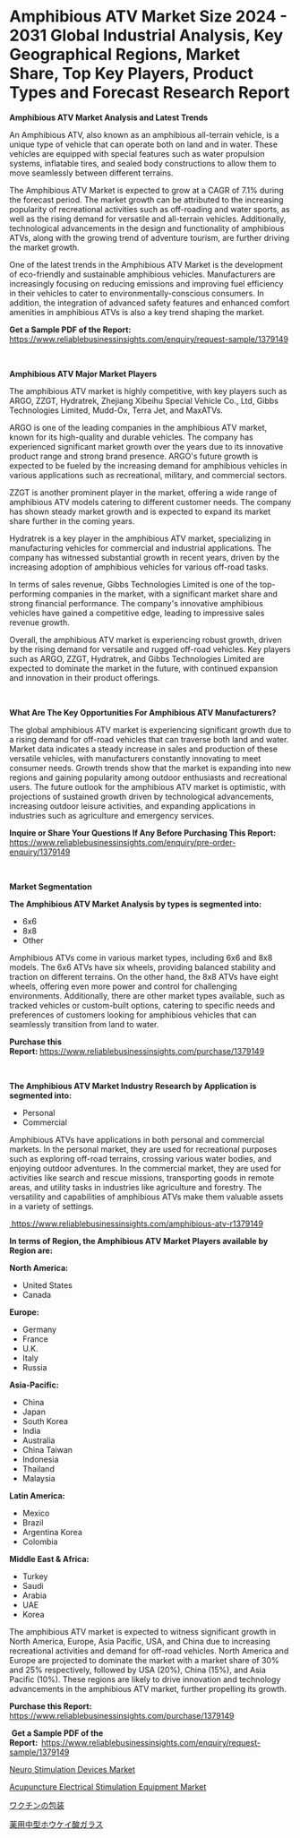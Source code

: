<p><h1>Amphibious ATV Market Size 2024 - 2031 Global Industrial Analysis, Key Geographical Regions, Market Share, Top Key Players, Product Types and Forecast Research Report</h1></p><p><strong>Amphibious ATV Market Analysis and Latest Trends</strong></p>
<p><p>An Amphibious ATV, also known as an amphibious all-terrain vehicle, is a unique type of vehicle that can operate both on land and in water. These vehicles are equipped with special features such as water propulsion systems, inflatable tires, and sealed body constructions to allow them to move seamlessly between different terrains.</p><p>The Amphibious ATV Market is expected to grow at a CAGR of 7.1% during the forecast period. The market growth can be attributed to the increasing popularity of recreational activities such as off-roading and water sports, as well as the rising demand for versatile and all-terrain vehicles. Additionally, technological advancements in the design and functionality of amphibious ATVs, along with the growing trend of adventure tourism, are further driving the market growth.</p><p>One of the latest trends in the Amphibious ATV Market is the development of eco-friendly and sustainable amphibious vehicles. Manufacturers are increasingly focusing on reducing emissions and improving fuel efficiency in their vehicles to cater to environmentally-conscious consumers. In addition, the integration of advanced safety features and enhanced comfort amenities in amphibious ATVs is also a key trend shaping the market.</p></p>
<p><strong>Get a Sample PDF of the Report:&nbsp;</strong> <a href="https://www.reliablebusinessinsights.com/enquiry/request-sample/1379149">https://www.reliablebusinessinsights.com/enquiry/request-sample/1379149</a></p>
<p>&nbsp;</p>
<p><strong>Amphibious ATV Major Market Players</strong></p>
<p><p>The amphibious ATV market is highly competitive, with key players such as ARGO, ZZGT, Hydratrek, Zhejiang Xibeihu Special Vehicle Co., Ltd, Gibbs Technologies Limited, Mudd-Ox, Terra Jet, and MaxATVs. </p><p>ARGO is one of the leading companies in the amphibious ATV market, known for its high-quality and durable vehicles. The company has experienced significant market growth over the years due to its innovative product range and strong brand presence. ARGO's future growth is expected to be fueled by the increasing demand for amphibious vehicles in various applications such as recreational, military, and commercial sectors.</p><p>ZZGT is another prominent player in the market, offering a wide range of amphibious ATV models catering to different customer needs. The company has shown steady market growth and is expected to expand its market share further in the coming years.</p><p>Hydratrek is a key player in the amphibious ATV market, specializing in manufacturing vehicles for commercial and industrial applications. The company has witnessed substantial growth in recent years, driven by the increasing adoption of amphibious vehicles for various off-road tasks.</p><p>In terms of sales revenue, Gibbs Technologies Limited is one of the top-performing companies in the market, with a significant market share and strong financial performance. The company's innovative amphibious vehicles have gained a competitive edge, leading to impressive sales revenue growth.</p><p>Overall, the amphibious ATV market is experiencing robust growth, driven by the rising demand for versatile and rugged off-road vehicles. Key players such as ARGO, ZZGT, Hydratrek, and Gibbs Technologies Limited are expected to dominate the market in the future, with continued expansion and innovation in their product offerings.</p></p>
<p>&nbsp;</p>
<p><strong>What Are The Key Opportunities For Amphibious ATV Manufacturers?</strong></p>
<p><p>The global amphibious ATV market is experiencing significant growth due to a rising demand for off-road vehicles that can traverse both land and water. Market data indicates a steady increase in sales and production of these versatile vehicles, with manufacturers constantly innovating to meet consumer needs. Growth trends show that the market is expanding into new regions and gaining popularity among outdoor enthusiasts and recreational users. The future outlook for the amphibious ATV market is optimistic, with projections of sustained growth driven by technological advancements, increasing outdoor leisure activities, and expanding applications in industries such as agriculture and emergency services.</p></p>
<p><strong>Inquire or Share Your Questions If Any Before Purchasing This Report:</strong> <a href="https://www.reliablebusinessinsights.com/enquiry/pre-order-enquiry/1379149">https://www.reliablebusinessinsights.com/enquiry/pre-order-enquiry/1379149</a></p>
<p>&nbsp;</p>
<p><strong>Market Segmentation</strong></p>
<p><strong>The Amphibious ATV Market Analysis by types is segmented into:</strong></p>
<p><ul><li>6x6</li><li>8x8</li><li>Other</li></ul></p>
<p><p>Amphibious ATVs come in various market types, including 6x6 and 8x8 models. The 6x6 ATVs have six wheels, providing balanced stability and traction on different terrains. On the other hand, the 8x8 ATVs have eight wheels, offering even more power and control for challenging environments. Additionally, there are other market types available, such as tracked vehicles or custom-built options, catering to specific needs and preferences of customers looking for amphibious vehicles that can seamlessly transition from land to water.</p></p>
<p><strong>Purchase this Report:&nbsp;</strong><a href="https://www.reliablebusinessinsights.com/purchase/1379149">https://www.reliablebusinessinsights.com/purchase/1379149</a></p>
<p>&nbsp;</p>
<p><strong>The Amphibious ATV Market Industry Research by Application is segmented into:</strong></p>
<p><ul><li>Personal</li><li>Commercial</li></ul></p>
<p><p>Amphibious ATVs have applications in both personal and commercial markets. In the personal market, they are used for recreational purposes such as exploring off-road terrains, crossing various water bodies, and enjoying outdoor adventures. In the commercial market, they are used for activities like search and rescue missions, transporting goods in remote areas, and utility tasks in industries like agriculture and forestry. The versatility and capabilities of amphibious ATVs make them valuable assets in a variety of settings.</p></p>
<p><a href="https://www.reliablebusinessinsights.com/amphibious-atv-r1379149">&nbsp;https://www.reliablebusinessinsights.com/amphibious-atv-r1379149</a></p>
<p><strong>In terms of Region, the Amphibious ATV Market Players available by Region are:</strong></p>
<p>
    <p> <strong> North America: </strong>
        <ul>
            <li>United States</li>
            <li>Canada</li>
        </ul>
        </p> 
    <p> <strong> Europe: </strong>
        <ul>
            <li>Germany</li>
            <li>France</li>
            <li>U.K.</li>
            <li>Italy</li>
            <li>Russia</li>
        </ul>
        </p> 
    <p> <strong> Asia-Pacific: </strong>
        <ul>
            <li>China</li>
            <li>Japan</li>
            <li>South Korea</li>
            <li>India</li>
            <li>Australia</li>
            <li>China Taiwan</li>
            <li>Indonesia</li>
            <li>Thailand</li>
            <li>Malaysia</li>
        </ul>
        </p> 
    <p> <strong> Latin America: </strong>
        <ul>
            <li>Mexico</li>
            <li>Brazil</li>
            <li>Argentina Korea</li>
            <li>Colombia</li>
        </ul>
        </p> 
    <p> <strong> Middle East & Africa: </strong>
        <ul>
            <li>Turkey</li>
            <li>Saudi</li>
            <li>Arabia</li>
            <li>UAE</li>
            <li>Korea</li>
        </ul>
    </p>
    </p>
<p><p>The amphibious ATV market is expected to witness significant growth in North America, Europe, Asia Pacific, USA, and China due to increasing recreational activities and demand for off-road vehicles. North America and Europe are projected to dominate the market with a market share of 30% and 25% respectively, followed by USA (20%), China (15%), and Asia Pacific (10%). These regions are likely to drive innovation and technology advancements in the amphibious ATV market, further propelling its growth.</p></p>
<p><strong>Purchase this Report: </strong><a href="https://www.reliablebusinessinsights.com/purchase/1379149">https://www.reliablebusinessinsights.com/purchase/1379149</a></p>
<p>&nbsp;<strong>Get a Sample PDF of the Report:&nbsp;&nbsp;</strong><a href="https://www.reliablebusinessinsights.com/enquiry/request-sample/1379149">https://www.reliablebusinessinsights.com/enquiry/request-sample/1379149</a></p>
<p><strong></strong></p>
<p><p><a href="https://github.com/abdelrhmankishk22/Market-Research-Report-List-4/blob/main/neuro-stimulation-devices-market.md">Neuro Stimulation Devices Market</a></p><p><a href="https://github.com/ChiragRp1/Market-Research-Report-List-5/blob/main/acupuncture-electrical-stimulation-equipment-market.md">Acupuncture Electrical Stimulation Equipment Market</a></p><p><a href="https://github.com/moulafa/Market-Research-Report-List-2/blob/main/8175142120431.md">ワクチンの包装</a></p><p><a href="https://github.com/SantosDicki04/Market-Research-Report-List-2/blob/main/6594576120432.md">薬用中型ホウケイ酸ガラス</a></p></p>